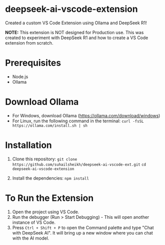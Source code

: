 # deepseek-ai-vscode-extension
Created a custom VS Code Extension using Ollama and DeepSeek R1!

**NOTE:** This extension is NOT designed for Production use. This was created to experiment with DeepSeek R1 and how to create a VS Code extension from scratch.

# Prerequisites
- Node.js
- Ollama

# Download Ollama
- For Windows, download Ollama (https://ollama.com/download/windows)
- For Linux, run the following command in the terminal: `curl -fsSL https://ollama.com/install.sh | sh`

# Installation

1. Clone this repository:
`git clone https://github.com/suhailsheikh/deepseek-ai-vscode-ext.git`
`cd deepseek-ai-vscode-extension`

2. Install the dependencies:
   `npm install`

# To Run the Extension

1. Open the project using VS Code.
2. Run the debugger (Run > Start Debugging) - This will open another instance of VS Code.
3. Press `Ctrl + Shift + P` to open the Command palette and type "Chat with DeepSeek AI". It will bring up a new window where you can chat with the AI model. 
